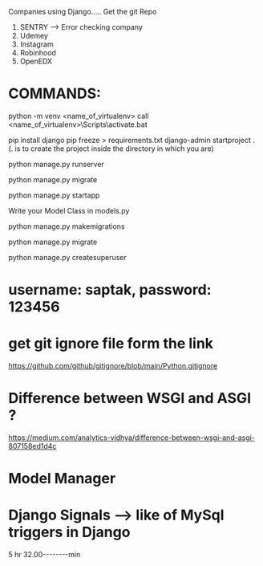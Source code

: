 Companies using Django..... 
Get the git Repo

1. SENTRY --> Error checking company
2. Udemey
3. Instagram
4. Robinhood
5. OpenEDX

# COMMANDS: 
python -m venv <name_of_virtualenv>
call <name_of_virtualenv>\Scripts\activate.bat

pip install django
pip freeze > requirements.txt
django-admin startproject <project name> . (. is to create the project inside the directory in which you are)

python manage.py runserver

python manage.py migrate

python manage.py startapp <app name>

Write your Model Class in models.py

python manage.py makemigrations

python manage.py migrate

python manage.py createsuperuser
# username: saptak,  password: 123456

# get git ignore file form the link
https://github.com/github/gitignore/blob/main/Python.gitignore

# Difference between WSGI and ASGI ?
https://medium.com/analytics-vidhya/difference-between-wsgi-and-asgi-807158ed1d4c

# Model Manager

# Django Signals --> like of MySql triggers in Django

5 hr 32.00--------min